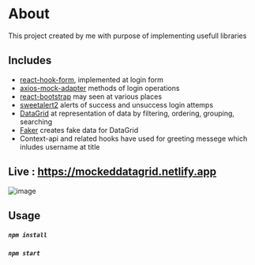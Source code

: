 # About

This project created by me with purpose of implementing usefull libraries

## Includes
- [react-hook-form](https://github.com/react-hook-form/react-hook-form ), implemented at login form
- [axios-mock-adapter](https://github.com/ctimmerm/axios-mock-adapter) methods of login operations
- [react-bootstrap](https://react-bootstrap.github.io/ ) may seen at various places 
- [sweetalert2](https://sweetalert2.github.io/#examples) alerts of success and unsuccess login attemps
- [DataGrid](https://js.devexpress.com/Demos/WidgetsGallery/Demo/DataGrid/Overview/React/Light/) at representation of data by filtering, ordering, grouping, searching
- [Faker](https://github.com/marak/Faker.js/ ) creates fake data for DataGrid
- Context-api and related hooks have used for greeting messege which inludes username at title

## Live : https://mockeddatagrid.netlify.app
![image](https://i.hizliresim.com/LrpgyJ.png)

## Usage
##### `npm install` 
##### `npm start`
